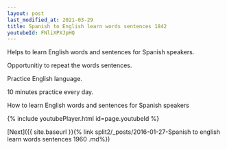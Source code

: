 ```yaml
---
layout: post
last_modified_at: 2021-03-29
title: Spanish to English learn words sentences 1842 
youtubeId: FNliXPXJpHQ
---
```

 
 
Helps to learn English words and sentences for Spanish speakers.

Opportunitiy to repeat the words sentences. 

Practice English language. 
 
10 minutes practice every day. 
 
How to learn English words and sentences for Spanish speakers 
 
{% include youtubePlayer.html id=page.youtubeId %}
 
 
[Next]({{ site.baseurl }}{% link  split2/_posts/2016-01-27-Spanish to english learn words sentences 1960 .md%})
 
